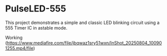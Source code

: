 # PulseLED-555
This project demonstrates a simple and classic LED blinking circuit using a 555 Timer IC in astable mode.

Working (https://www.mediafire.com/file/jbqwaz1sry51wxn/InShot_20250804_100901255.mp4/file)
